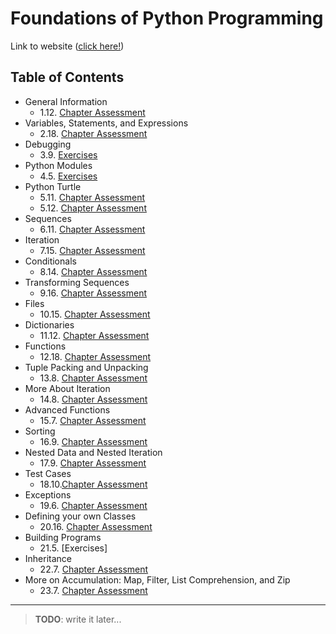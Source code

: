 # Foundations of Python Programming

Link to website ([click here!](https://runestone.academy/ns/books/published/fopp/index.html))

## Table of Contents

- General Information
  - 1.12. [Chapter Assessment](foundations_of_python_programming/01_12_chapter_assessment.md)
- Variables, Statements, and Expressions
  - 2.18. [Chapter Assessment](foundations_of_python_programming/02_18_chapter_assessment.md)
- Debugging
  - 3.9. [Exercises](foundations_of_python_programming/03_09_exercises.md)
- Python Modules
  - 4.5. [Exercises](foundations_of_python_programming/04_05_exercises.md)
- Python Turtle
  - 5.11. [Chapter Assessment](foundations_of_python_programming/05_11_chapter_assessment.md)
  - 5.12. [Chapter Assessment](foundations_of_python_programming/05_12_chapter_assessment.md)
- Sequences
  - 6.11. [Chapter Assessment](foundations_of_python_programming/06_11_chapter_assessment.md)
- Iteration
  - 7.15. [Chapter Assessment](foundations_of_python_programming/07_15_chapter_assessment.md)
- Conditionals
  - 8.14. [Chapter Assessment](foundations_of_python_programming/08_14_chapter_assessment.md)
- Transforming Sequences
  - 9.16. [Chapter Assessment](foundations_of_python_programming/09_16_chapter_assessment.md)
- Files
  - 10.15. [Chapter Assessment](foundations_of_python_programming/09_16_chapter_assessment.md)
- Dictionaries
  - 11.12. [Chapter Assessment](foundations_of_python_programming/11_12_chapter_assessment.md)
- Functions
  - 12.18. [Chapter Assessment](foundations_of_python_programming/12_18_chapter_assessment.md)
- Tuple Packing and Unpacking
  - 13.8. [Chapter Assessment](foundations_of_python_programming/13_08_chapter_assessment.md)
- More About Iteration
  - 14.8. [Chapter Assessment](foundations_of_python_programming/14_08_chapter_assessment.md)
- Advanced Functions
  - 15.7. [Chapter Assessment]()
- Sorting
  - 16.9. [Chapter Assessment]()
- Nested Data and Nested Iteration
  - 17.9. [Chapter Assessment]()
- Test Cases
  - 18.10.[Chapter Assessment]()
- Exceptions
  - 19.6. [Chapter Assessment]()
- Defining your own Classes
  - 20.16. [Chapter Assessment]()
- Building Programs
  - 21.5. [Exercises]
- Inheritance
  - 22.7. [Chapter Assessment]()
- More on Accumulation: Map, Filter, List Comprehension, and Zip
  - 23.7. [Chapter Assessment]()

---

> __**TODO**__: write it later...

